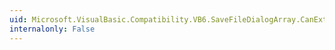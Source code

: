 ```yaml
---
uid: Microsoft.VisualBasic.Compatibility.VB6.SaveFileDialogArray.CanExtend(System.Object)
internalonly: False
---
```

